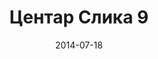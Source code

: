 ---
layout: default
modal-id: 27
date: 2014-07-18
img: centar/DSC_0261.jpg
alt: image-alt
store: Centar
title: Центар Слика 9
description: Intro LINQ is query language for C and VB introduced in .NET 3.5 and VS 2008. LINQ simplifies querying by offering one unified language to query different types of data sources. In order to use LINQ to query data source we need LINQ provider. Many providers are posted here and there is option to create our own providers, so basically you can query everything with the right provider. This means that a single query can be used to query data from DB, XML, lists etc.. Query SyntaxLINQ queries can be written in two basic ways.

---